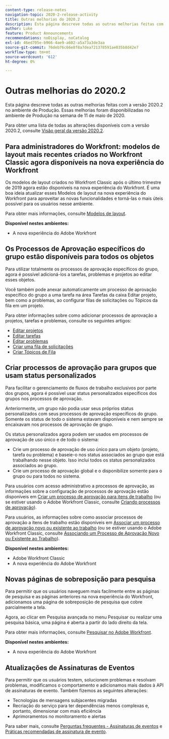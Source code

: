 ```yaml
---
content-type: release-notes
navigation-topic: 2020-2-release-activity
title: Outras melhorias do 2020.2
description: Esta página descreve todas as outras melhorias feitas com a versão 2020.2 no ambiente de Produção. Essas melhorias foram disponibilizadas no ambiente de Produção na semana de 11 de maio de 2020.
author: Luke
feature: Product Announcements
recommendations: noDisplay, noCatalog
exl-id: 46ed705e-b966-4ae9-a602-a5a73a3de3aa
source-git-commit: 76deb76c66e8f8a7dea721378591ae035b8d42e7
workflow-type: tm+mt
source-wordcount: '612'
ht-degree: 0%

---
```


# Outras melhorias do 2020.2

Esta página descreve todas as outras melhorias feitas com a versão 2020.2 no ambiente de Produção. Essas melhorias foram disponibilizadas no ambiente de Produção na semana de 11 de maio de 2020.

Para obter uma lista de todas as alterações disponíveis com a versão 2020.2, consulte [Visão geral da versão 2020.2](../../../product-announcements/product-releases/2020.2.-release-activity/2020.2-release-overview.md).

## Para administradores do Workfront: modelos de layout mais recentes criados no Workfront Classic agora disponíveis na nova experiência do Workfront

Os modelos de layout criados no Workfront Classic após o último trimestre de 2019 agora estão disponíveis na nova experiência do Workfront. É uma boa ideia atualizar esses Modelos de layout na nova experiência do Workfront para aproveitar as novas funcionalidades e torná-las o mais úteis possível para os usuários nesse ambiente.

Para obter mais informações, consulte [Modelos de layout](../../../administration-and-setup/customize-workfront/use-layout-templates/use-layout-templates-customize-ui.md).

**Disponível nestes ambientes:**

* A nova experiência do Adobe Workfront

## Os Processos de Aprovação específicos do grupo estão disponíveis para todos os objetos

Para utilizar totalmente os processos de aprovação específicos do grupo, agora é possível adicioná-los a tarefas, problemas e projetos ao editar esses objetos.

Você também pode anexar automaticamente um processo de aprovação específico do grupo a uma tarefa na área Tarefas da caixa Editar projeto, bem como a problemas, ao configurar filas de solicitações ou Tópicos da fila em um projeto.

Para obter informações sobre como adicionar processos de aprovação a projetos, tarefas e problemas, consulte os seguintes artigos:

* [Editar projetos](../../../manage-work/projects/manage-projects/edit-projects.md)
* [Editar tarefas](../../../manage-work/tasks/manage-tasks/edit-tasks.md)
* [Editar problemas](../../../manage-work/issues/manage-issues/edit-issues.md)
* [Criar uma fila de solicitações](../../../manage-work/requests/create-and-manage-request-queues/create-request-queue.md)
* [Criar Tópicos de Fila](../../../manage-work/requests/create-and-manage-request-queues/create-queue-topics.md)

## Criar processos de aprovação para grupos que usam status personalizados

Para facilitar o gerenciamento de fluxos de trabalho exclusivos por parte dos grupos, agora é possível usar status personalizados específicos dos grupos nos processos de aprovação.

Anteriormente, um grupo não podia usar seus próprios status personalizados com seus processos de aprovação específicos do grupo. Somente os status de todo o sistema estavam disponíveis e nem sempre se encaixavam nos processos de aprovação de grupo.

Os status personalizados agora podem ser usados em processos de aprovação de uso único e de todo o sistema:

* Crie um processo de aprovação de uso único para um objeto (projeto, tarefa ou problema) e baseie-o nos status associados ao grupo que está trabalhando nesse objeto. Isso inclui todos os status personalizados associados ao grupo.
* Crie um processo de aprovação global e o disponibilize somente para o grupo ou para todos no sistema.

Para usuários com acesso administrativo a processos de aprovação, as informações sobre a configuração de processos de aprovação estão disponíveis em [Criar um processo de aprovação para itens de trabalho](../../../administration-and-setup/customize-workfront/configure-approval-milestone-processes/create-approval-processes.md) (ou se estiver usando o Adobe Workfront Classic, consulte [Criando processos de aprovação](https://one.workfront.com/s/article/Creating-Approval-Processes-1001577410)).

Para usuários, as informações sobre como associar processos de aprovação a itens de trabalho estão disponíveis em [Associar um processo de aprovação novo ou existente ao trabalho](../../../review-and-approve-work/manage-approvals/associate-approval-with-work.md) (ou se estiver usando o Adobe Workfront Classic, consulte [Associando um Processo de Aprovação Novo ou Existente ao Trabalho](https://one.workfront.com/s/article/Associating-a-New-or-Existing-Approval-Process-with-Work-708455630)).

**Disponível nestes ambientes:**

* Adobe Workfront Classic
* A nova experiência do Adobe Workfront

## Novas páginas de sobreposição para pesquisa

Para permitir que os usuários naveguem mais facilmente entre as páginas de pesquisa e as páginas anteriores na nova experiência do Workfront, adicionamos uma página de sobreposição de pesquisa que cobre parcialmente a tela.

Agora, ao clicar em Pesquisa avançada no menu Pesquisar ou realizar uma pesquisa básica, uma página é aberta a partir do lado direito da tela.

Para obter mais informações, consulte [Pesquisar no Adobe Workfront](../../../workfront-basics/navigate-workfront/search/search-workfront.md).

**Disponível nestes ambientes:**

* A nova experiência do Adobe Workfront

## Atualizações de Assinaturas de Eventos

Para permitir que os usuários testem, solucionem problemas e resolvam problemas, modificamos o comportamento e adicionamos mais dados à API de assinaturas de evento. Também fizemos as seguintes alterações:

* Tecnologias de mensagens subjacentes migradas
* Recriação do serviço para ter dependências menos complexas e, portanto, dimensionar com mais eficiência
* Aprimoramentos no monitoramento e alertas

Para saber mais, consulte [Perguntas frequentes - Assinaturas de eventos](../../../wf-api/general/event-subs-faq.md) e [Práticas recomendadas de assinatura de evento](../../../wf-api/general/event-sub-best-practice.md).
